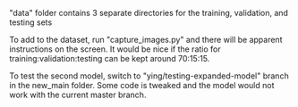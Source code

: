 "data" folder contains 3 separate directories for the training, validation, and testing sets

To add to the dataset, run "capture_images.py" and there will be apparent instructions on the screen. It would be nice if the ratio for training:validation:testing can be kept around 70:15:15.

To test the second model, switch to "ying/testing-expanded-model" branch in the new_main folder. Some code is tweaked and the model would not work with the current master branch.